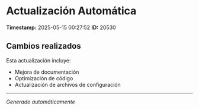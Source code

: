 # Actualización Automática

**Timestamp:** 2025-05-15 00:27:52
**ID:** 20530

## Cambios realizados

Esta actualización incluye:
- Mejora de documentación
- Optimización de código
- Actualización de archivos de configuración

---
*Generado automáticamente*
